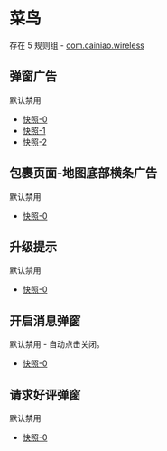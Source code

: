 # 菜鸟

存在 5 规则组 - [com.cainiao.wireless](/src/apps/com.cainiao.wireless.ts)

## 弹窗广告

默认禁用

- [快照-0](https://i.gkd.li/import/12914371)
- [快照-1](https://i.gkd.li/import/13692758)
- [快照-2](https://i.gkd.li/import/13042279)

## 包裹页面-地图底部横条广告

默认禁用

- [快照-0](https://i.gkd.li/import/12914450)

## 升级提示

默认禁用

- [快照-0](https://i.gkd.li/import/13042207)

## 开启消息弹窗

默认禁用 - 自动点击关闭。

- [快照-0](https://i.gkd.li/import/13068573)

## 请求好评弹窗

默认禁用

- [快照-0](https://i.gkd.li/import/13692761)
